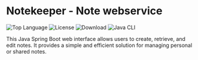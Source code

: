 # Notekeeper - Note webservice 
<div align="left">
  <img alt="Top Language" src="https://img.shields.io/github/languages/top/sergej-stk/notekeeper">
  <img alt="License" src="https://img.shields.io/github/license/sergej-stk/notekeeper?style=flat-square&color=blue">
  <img alt="Download" src="https://img.shields.io/github/downloads/sergej-stk/notekeeper/total">
  <img alt="Java CLI" src="https://img.shields.io/github/actions/workflow/status/sergej-stk/notekeeper/main.yml?branch=main">
</div>

This Java Spring Boot web interface allows users to create, retrieve, and edit notes. It provides a simple and efficient solution for managing personal or shared notes.
